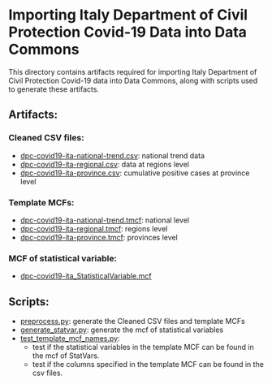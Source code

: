 # Importing Italy Department of Civil Protection Covid-19 Data into Data Commons

This directory contains artifacts required for importing Italy Department of Civil Protection Covid-19 data into Data Commons, along with scripts used to generate these artifacts.

## Artifacts:
### Cleaned CSV files:
- [dpc-covid19-ita-national-trend.csv](dpc-covid19-ita-national-trend.csv): national trend data
- [dpc-covid19-ita-regional.csv](dpc-covid19-ita-regional.csv): data at regions level
- [dpc-covid19-ita-province.csv](dpc-covid19-ita-province.csv): cumulative positive cases at province level

### Template MCFs:
- [dpc-covid19-ita-national-trend.tmcf](dpc-covid19-ita-national-trend.tmcf): national level
- [dpc-covid19-ita-regional.tmcf](dpc-covid19-ita-regional.tmcf): regions level
- [dpc-covid19-ita-province.tmcf](dpc-covid19-ita-province.tmcf): provinces level

### MCF of statistical variable:
- [dpc-covid19-ita_StatisticalVariable.mcf](dpc-covid19-ita_StatisticalVariable.mcf)

## Scripts:
- [preprocess.py](preprocess.py): generate the Cleaned CSV files and template MCFs
- [generate_statvar.py](generate_statvar.py): generate the mcf of statistical variables
- [test_template_mcf_names.py](test_template_mcf_names.py): 
    - test if the statistical variables in the template MCF can be found in the mcf of StatVars.
    - test if the columns specified in the template MCF can be found in the csv files.
